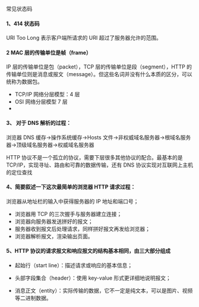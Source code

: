 常见状态码

#### 1、414 状态码

URI Too Long 表示客户端所请求的 URI 超过了服务器允许的范围。

#### 2 MAC 层的传输单位是帧（frame）

IP 层的传输单位是包（packet），TCP 层的传输单位是段（segment），HTTP 的传输单位则是消息或报文（message）。但这些名词并没有什么本质的区分，可以统称为数据包。

- TCP/IP 网络分层模型：4 层
- OSI 网络分层模型 7 层
-

#### 3、 对于 DNS 解析的过程：

浏览器 DNS 缓存->操作系统缓存->Hosts 文件->非权威域名服务器->根域名服务器->顶级域名服务器->权威域名服务器

HTTP 协议不是一个孤立的协议，需要下层很多其他协议的配合。最基本的是 TCP/IP，实现寻址、路由和可靠的数据传输，还有 DNS 协议实现对互联网上主机的定位查找

#### 4、简要叙述一下这次最简单的浏览器 HTTP 请求过程：

浏览器从地址栏的输入中获得服务器的 IP 地址和端口号；

- 浏览器用 TCP 的三次握手与服务器建立连接；
- 浏览器向服务器发送拼好的报文；
- 服务器收到报文后处理请求，同样拼好报文再发给浏览器；
- 浏览器解析报文，渲染输出页面。

#### 5、HTTP 协议的请求报文和响应报文的结构基本相同，由三大部分组成

- 起始行（start line）：描述请求或响应的基本信息；

- 头部字段集合（header）：使用 key-value 形式更详细地说明报文；

- 消息正文（entity）：实际传输的数据，它不一定是纯文本，可以是图片、视频等二进制数据。